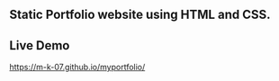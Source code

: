 ## Static Portfolio website using HTML and CSS.

## Live Demo
https://m-k-07.github.io/myportfolio/

